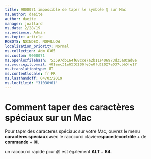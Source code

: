 ```yaml
---
title: 9000071 impossible de taper le symbole @ sur Mac
ms.author: daeite
author: daeite
manager: joallard
ms.date: 2/28/19
ms.audience: Admin
ms.topic: article
ROBOTS: NOINDEX, NOFOLLOW
localization_priority: Normal
ms.collection: Adm_O365
ms.custom: 9000071
ms.openlocfilehash: 753597db164f68cce7a2b11e406973d35a0cad8e
ms.sourcegitcommit: 601aec31e6556286fe5e0fd62827a037cbb6fe17
ms.translationtype: MT
ms.contentlocale: fr-FR
ms.lasthandoff: 04/02/2019
ms.locfileid: "31030961"
---
```

# <a name="how-to-type-special-characters-on-a-mac"></a>Comment taper des caractères spéciaux sur un Mac

Pour taper des caractères spéciaux sur votre Mac, ouvrez le menu **caractères spéciaux** avec le raccourci clavier**espace**de**contrôle** + de **commande** + ⌘.

un raccourci rapide pour @ est également **ALT** + **64**.